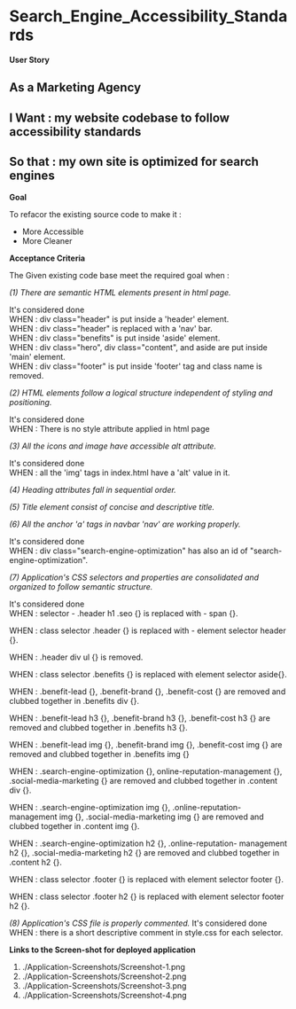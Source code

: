 # Search_Engine_Accessibility_Standards

**User Story**

As a Marketing Agency 
------
I Want  : my website codebase to follow accessibility standards
------
So that : my own site is optimized for search engines
------

**Goal**

To refacor the existing source code to make it : 
- More Accessible
- More Cleaner


**Acceptance Criteria**

The Given existing code base meet the required goal when : 

*(1) There are semantic HTML elements present in html page.*

It's considered done<br>
WHEN : div class="header" is put inside a 'header' element.<br>
WHEN : div class="header" is replaced with a 'nav' bar.<br>
WHEN : div class="benefits" is put inside 'aside' element.<br>
WHEN : div class="hero", div class="content", and 
        aside are put inside 'main' element.<br>
WHEN : div class="footer" is put inside 'footer' tag and class 
        name is removed.

*(2) HTML elements follow a logical structure independent of styling and positioning.*

It's considered done<br>
WHEN : There is no style attribute applied in html page

*(3) All the icons and image have accessible alt attribute.*

It's considered done<br>
WHEN : all the 'img' tags in index.html have a 'alt' value in it.

*(4) Heading attributes fall in sequential order.*

*(5) Title element consist of concise and descriptive title.*

*(6) All the anchor 'a' tags in navbar 'nav' are working properly.*

It's considered done<br>
WHEN : div class="search-engine-optimization" has also an id 
       of "search-engine-optimization".

*(7) Application's CSS selectors and properties are consolidated and organized to follow semantic structure.*

It's considered done<br>
WHEN : selector - .header h1 .seo {} 
       is replaced with - span {}. <br>

WHEN : class selector  .header {}
       is replaced with - element selector header {}. <br>

WHEN : .header div ul {} is removed. <br>

WHEN : class selector .benefits {} is replaced with element 
      selector aside{}. <br>

WHEN : .benefit-lead {}, .benefit-brand {}, .benefit-cost {} are 
       removed and clubbed together in .benefits div {}. <br>

WHEN : .benefit-lead h3 {}, .benefit-brand h3 {}, .benefit-cost h3
       {} are removed and clubbed together in .benefits h3 {}. <br>

WHEN :  .benefit-lead img {}, .benefit-brand img {}, .benefit-cost 
         img {} are removed and clubbed together in .benefits img {} <br>

WHEN : .search-engine-optimization {}, online-reputation-management 
        {}, .social-media-marketing {} are removed and clubbed together in .content div {}. <br>

WHEN : .search-engine-optimization img {}, .online-reputation-
        management img {}, .social-media-marketing img {} are 
        removed and clubbed together in .content img {}. <br>

WHEN : .search-engine-optimization h2 {}, .online-reputation-
        management h2 {}, .social-media-marketing h2 {} are 
        removed and clubbed together in .content h2 {}. <br>

WHEN : class selector .footer {} is replaced with element selector 
       footer {}. <br>

WHEN : class selector .footer h2 {} is replaced with element 
       selector footer h2 {}.  

*(8) Application's CSS file is properly commented.*
It's considered done <br>
WHEN : there is a short descriptive comment in style.css for 
       each selector.


**Links to the Screen-shot for deployed application**

1. ./Application-Screenshots/Screenshot-1.png
2. ./Application-Screenshots/Screenshot-2.png
3. ./Application-Screenshots/Screenshot-3.png
4. ./Application-Screenshots/Screenshot-4.png